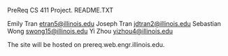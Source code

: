 PreReq CS 411 Project. README.TXT

Emily Tran etran5@illinois.edu
Joseph Tran jdtran2@illinois.edu
Sebastian Wong swong15@illinois.edu
Yi Zhou yizhou4@illinois.edu 

The site will be hosted on prereq.web.engr.illinois.edu.
